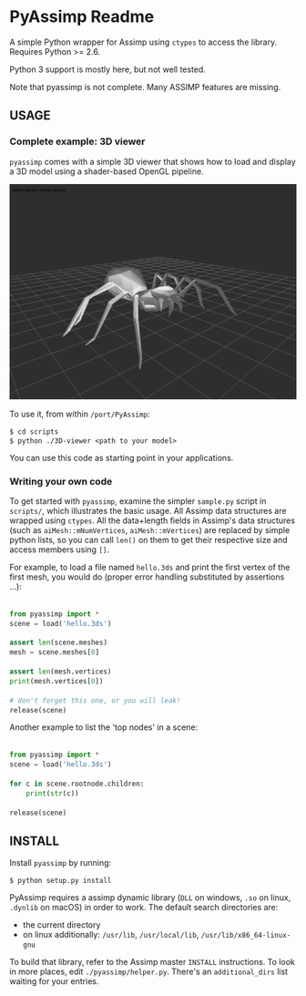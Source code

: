PyAssimp Readme
===============

A simple Python wrapper for Assimp using `ctypes` to access the library.
Requires Python >= 2.6.

Python 3 support is mostly here, but not well tested.

Note that pyassimp is not complete. Many ASSIMP features are missing.

USAGE
-----

### Complete example: 3D viewer

`pyassimp` comes with a simple 3D viewer that shows how to load and display a 3D
model using a shader-based OpenGL pipeline.

![Screenshot](3d_viewer_screenshot.png)

To use it, from within `/port/PyAssimp`:

```console
$ cd scripts
$ python ./3D-viewer <path to your model>
```

You can use this code as starting point in your applications.

### Writing your own code

To get started with `pyassimp`, examine the simpler `sample.py` script in `scripts/`,
which illustrates the basic usage. All Assimp data structures are wrapped using
`ctypes`. All the data+length fields in Assimp's data structures (such as
`aiMesh::mNumVertices`, `aiMesh::mVertices`) are replaced by simple python
lists, so you can call `len()` on them to get their respective size and access
members using `[]`.

For example, to load a file named `hello.3ds` and print the first
vertex of the first mesh, you would do (proper error handling
substituted by assertions ...):

```python

from pyassimp import *
scene = load('hello.3ds')

assert len(scene.meshes)
mesh = scene.meshes[0]

assert len(mesh.vertices)
print(mesh.vertices[0])

# don't forget this one, or you will leak!
release(scene)

```

Another example to list the 'top nodes' in a
scene:

```python

from pyassimp import *
scene = load('hello.3ds')

for c in scene.rootnode.children:
    print(str(c))

release(scene)

```

INSTALL
-------

Install `pyassimp` by running:

```console
$ python setup.py install
```

PyAssimp requires a assimp dynamic library (`DLL` on windows,
`.so` on linux, `.dynlib` on macOS) in order to work. The default search directories are:

- the current directory
- on linux additionally: `/usr/lib`, `/usr/local/lib`,
  `/usr/lib/x86_64-linux-gnu`

To build that library, refer to the Assimp master `INSTALL`
instructions. To look in more places, edit `./pyassimp/helper.py`.
There's an `additional_dirs` list waiting for your entries.
